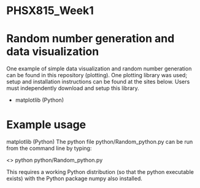 # PHSX815_Week1

# Random number generation and data visualization

One example of simple data visualization and random number generation can be found in this repository (plotting). One plotting library was used; setup and installation instructions can be found at the sites below. Users must independently download and setup this library.

* matplotlib (Python)


# Example usage

matplotlib (Python)
The python file python/Random_python.py can be run from the command line by typing:

<> python python/Random_python.py

This requires a working Python distribution (so that the python executable exists) with the Python package numpy also installed.
